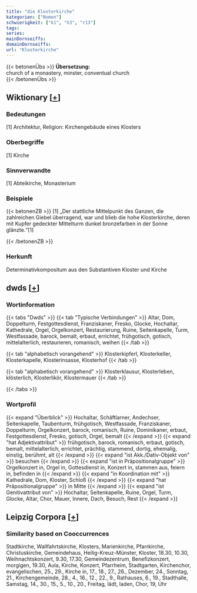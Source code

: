 ```yaml
---
title: "die Klosterkirche"
kategorien: ["Nomen"]
schwierigkeit: ["k1", "h3", "r13"]
tags:
series:
mainDornseiffs:
domainDornseiffs:
url: "Klosterkirche"
---
```


{{< betonenÜbs >}}
**Übersetzung:**  
church of a monastery, minster, conventual church  
{{< /betonenÜbs >}}

## Wiktionary [[+](https://de.wiktionary.org/wiki/Klosterkirche)]

### Bedeutungen
[1] Architektur, Religion: Kirchengebäude eines Klosters  

### Oberbegriffe
[1] Kirche  

### Sinnverwandte
[1] Abteikirche, Monasterium  

### Beispiele
{{< betonenZB >}}
[1] „Der stattliche Mittelpunkt des Ganzen, die zahlreichen Giebel überragend, war und blieb die hohe Klosterkirche, deren mit Kupfer gedeckter Mittelturm dunkel bronzefarben in der Sonne glänzte.“[1]  

{{< /betonenZB >}}
### Herkunft
Determinativkompositum aus den Substantiven Kloster und Kirche  



## dwds [[+](https://www.dwds.de/wb/Klosterkirche)]

### Wortinformation
{{< tabs "Dwds" >}}
{{< tab "Typische Verbindungen" >}}
Altar, Dom, Doppelturm, Festgottesdienst, Franziskaner, Fresko, Glocke, Hochaltar, Kathedrale, Orgel, Orgelkonzert, Restaurierung, Ruine, Seitenkapelle, Turm, Westfassade, barock, bemalt, erbaut, errichtet, frühgotisch, gotisch, mittelalterlich, restaurieren, romanisch, weihen
{{< /tab >}}

{{< tab "alphabetisch vorangehend" >}}
Klosterkipferl, Klosterkeller, Klosterkapelle, Klosterinsasse, Klosterhof
{{< /tab >}}

{{< tab "alphabetisch vorangehend" >}}
Klosterklausur, Klosterleben, klösterlich, Klosterlikör, Klostermauer
{{< /tab >}}

{{< /tabs >}}

### Wortprofil
{{< expand "Überblick" >}} Hochaltar, Schäftlarner, Andechser, Seitenkapelle, Taubenturm, frühgotisch, Westfassade, Franziskaner, Doppelturm, Orgelkonzert, barock, romanisch, Ruine, Dominikaner, erbaut, Festgottesdienst, Fresko, gotisch, Orgel, bemalt {{< /expand >}}
{{< expand "hat Adjektivattribut" >}} frühgotisch, barock, romanisch, erbaut, gotisch, bemalt, mittelalterlich, errichtet, prächtig, stammend, dortig, ehemalig, einstig, berühmt, alt {{< /expand >}}
{{< expand "ist Akk./Dativ-Objekt von" >}} besuchen {{< /expand >}}
{{< expand "ist in Präpositionalgruppe" >}} Orgelkonzert in, Orgel in, Gottesdienst in, Konzert in, stammen aus, feiern in, befinden in {{< /expand >}}
{{< expand "in Koordination mit" >}} Kathedrale, Dom, Kloster, Schloß {{< /expand >}}
{{< expand "hat Präpositionalgruppe" >}} in Mitte {{< /expand >}}
{{< expand "ist Genitivattribut von" >}} Hochaltar, Seitenkapelle, Ruine, Orgel, Turm, Glocke, Altar, Chor, Mauer, Innere, Dach, Besuch, Rest {{< /expand >}}

## Leipzig Corpora [[+](https://corpora.uni-leipzig.de/en/res?word=Klosterkirche&corpusId=deu_newscrawl-public_2018)]


### Similarity based on Cooccurrences
Stadtkirche, Wallfahrtskirche, Klosters, Marienkirche, Pfarrkirche, Christuskirche, Gemeindehaus, Heilig-Kreuz-Münster, Kloster, 18.30, 10.30, Weihnachtskonzert, 9.30, 17.30, Gemeindezentrum, Benefizkonzert, morgigen, 19.30, Aula, Kirche, Konzert, Pfarrheim, Stadtgarten, Kirchenchor, evangelischen, 25., 29., Kirche in, 17., 18., 27., 26., Dezember, 24., Sonntag, 21., Kirchengemeinde, 28., 4., 16., 12., 22., 9., Rathauses, 6., 19., Stadthalle, Samstag, 14., 30., 15., 5., 10., 20., Freitag, lädt, laden, Chor, 19, Uhr

